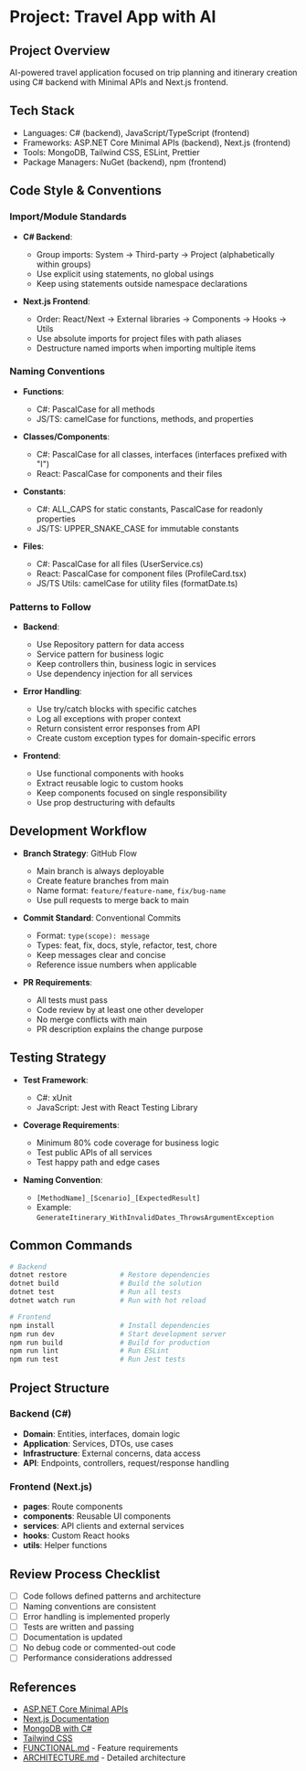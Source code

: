 # Project: Travel App with AI

## Project Overview

AI-powered travel application focused on trip planning and itinerary creation using C# backend with Minimal APIs and Next.js frontend.

## Tech Stack

- Languages: C# (backend), JavaScript/TypeScript (frontend)
- Frameworks: ASP.NET Core Minimal APIs (backend), Next.js (frontend)
- Tools: MongoDB, Tailwind CSS, ESLint, Prettier
- Package Managers: NuGet (backend), npm (frontend)

## Code Style & Conventions

### Import/Module Standards

- **C# Backend**:
  - Group imports: System → Third-party → Project (alphabetically within groups)
  - Use explicit using statements, no global usings
  - Keep using statements outside namespace declarations

- **Next.js Frontend**:
  - Order: React/Next → External libraries → Components → Hooks → Utils
  - Use absolute imports for project files with path aliases
  - Destructure named imports when importing multiple items

### Naming Conventions

- **Functions**:
  - C#: PascalCase for all methods
  - JS/TS: camelCase for functions, methods, and properties

- **Classes/Components**:
  - C#: PascalCase for all classes, interfaces (interfaces prefixed with "I")
  - React: PascalCase for components and their files

- **Constants**:
  - C#: ALL_CAPS for static constants, PascalCase for readonly properties
  - JS/TS: UPPER_SNAKE_CASE for immutable constants

- **Files**:
  - C#: PascalCase for all files (UserService.cs)
  - React: PascalCase for component files (ProfileCard.tsx)
  - JS/TS Utils: camelCase for utility files (formatDate.ts)

### Patterns to Follow

- **Backend**:
  - Use Repository pattern for data access
  - Service pattern for business logic
  - Keep controllers thin, business logic in services
  - Use dependency injection for all services

- **Error Handling**:
  - Use try/catch blocks with specific catches
  - Log all exceptions with proper context
  - Return consistent error responses from API
  - Create custom exception types for domain-specific errors

- **Frontend**:
  - Use functional components with hooks
  - Extract reusable logic to custom hooks
  - Keep components focused on single responsibility
  - Use prop destructuring with defaults

## Development Workflow

- **Branch Strategy**: GitHub Flow
  - Main branch is always deployable
  - Create feature branches from main
  - Name format: `feature/feature-name`, `fix/bug-name`
  - Use pull requests to merge back to main

- **Commit Standard**: Conventional Commits
  - Format: `type(scope): message`
  - Types: feat, fix, docs, style, refactor, test, chore
  - Keep messages clear and concise
  - Reference issue numbers when applicable

- **PR Requirements**:
  - All tests must pass
  - Code review by at least one other developer
  - No merge conflicts with main
  - PR description explains the change purpose

## Testing Strategy

- **Test Framework**:
  - C#: xUnit
  - JavaScript: Jest with React Testing Library

- **Coverage Requirements**:
  - Minimum 80% code coverage for business logic
  - Test public APIs of all services
  - Test happy path and edge cases

- **Naming Convention**:
  - `[MethodName]_[Scenario]_[ExpectedResult]`
  - Example: `GenerateItinerary_WithInvalidDates_ThrowsArgumentException`

## Common Commands

```bash
# Backend
dotnet restore             # Restore dependencies
dotnet build               # Build the solution
dotnet test                # Run all tests
dotnet watch run           # Run with hot reload

# Frontend
npm install                # Install dependencies
npm run dev                # Start development server
npm run build              # Build for production
npm run lint               # Run ESLint
npm run test               # Run Jest tests
```

## Project Structure

### Backend (C#)
- **Domain**: Entities, interfaces, domain logic
- **Application**: Services, DTOs, use cases
- **Infrastructure**: External concerns, data access
- **API**: Endpoints, controllers, request/response handling

### Frontend (Next.js)
- **pages**: Route components
- **components**: Reusable UI components
- **services**: API clients and external services
- **hooks**: Custom React hooks
- **utils**: Helper functions

## Review Process Checklist

- [ ] Code follows defined patterns and architecture
- [ ] Naming conventions are consistent
- [ ] Error handling is implemented properly
- [ ] Tests are written and passing
- [ ] Documentation is updated
- [ ] No debug code or commented-out code
- [ ] Performance considerations addressed

## References

- [ASP.NET Core Minimal APIs](https://docs.microsoft.com/en-us/aspnet/core/fundamentals/minimal-apis)
- [Next.js Documentation](https://nextjs.org/docs)
- [MongoDB with C#](https://mongodb.github.io/mongo-csharp-driver/)
- [Tailwind CSS](https://tailwindcss.com/docs)
- [FUNCTIONAL.md](FUNCTIONAL.md) - Feature requirements
- [ARCHITECTURE.md](ARCHITECTURE.md) - Detailed architecture